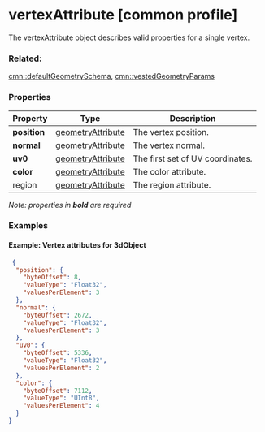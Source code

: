 # vertexAttribute [common profile]

The vertexAttribute object describes valid properties for a single vertex.

### Related:

[cmn::defaultGeometrySchema](defaultGeometrySchema.cmn.md), [cmn::vestedGeometryParams](vestedGeometryParams.cmn.md)
### Properties

| Property | Type | Description |
| --- | --- | --- |
| **position** | [geometryAttribute](geometryAttribute.cmn.md) | The vertex position. |
| **normal** | [geometryAttribute](geometryAttribute.cmn.md) | The vertex normal. |
| **uv0** | [geometryAttribute](geometryAttribute.cmn.md) | The first set of UV coordinates. |
| **color** | [geometryAttribute](geometryAttribute.cmn.md) | The color attribute. |
| region | [geometryAttribute](geometryAttribute.cmn.md) | The region attribute. |

*Note: properties in **bold** are required*

### Examples 

#### Example: Vertex attributes for 3dObject 

```json
 {
  "position": {
    "byteOffset": 8,
    "valueType": "Float32",
    "valuesPerElement": 3
  },
  "normal": {
    "byteOffset": 2672,
    "valueType": "Float32",
    "valuesPerElement": 3
  },
  "uv0": {
    "byteOffset": 5336,
    "valueType": "Float32",
    "valuesPerElement": 2
  },
  "color": {
    "byteOffset": 7112,
    "valueType": "UInt8",
    "valuesPerElement": 4
  }
} 
```

